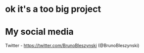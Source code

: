 # ok it's a too big project 

# My social media
  Twitter - https://twitter.com/BrunoBleszynski (@BrunoBleszynski) 
  
